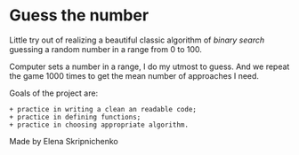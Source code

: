 # Guess the number
Little try out of realizing a beautiful classic algorithm of *binary search* guessing
a random number in a range from 0 to 100.


Computer sets a number in a range, I do my utmost to guess. And we repeat the game 
1000 times to get the mean number of approaches I need.   

Goals of the project are: 

    + practice in writing a clean an readable code;
    + practice in defining functions; 
    + practice in choosing appropriate algorithm.

Made by Elena Skripnichenko
